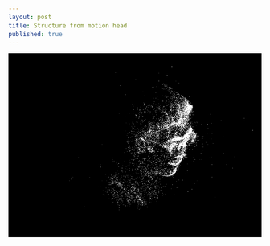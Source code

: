 ```yaml
---
layout: post
title: Structure from motion head
published: true
---
```


![SFM head gif](/images/2015-01-24_sfm_head.gif)